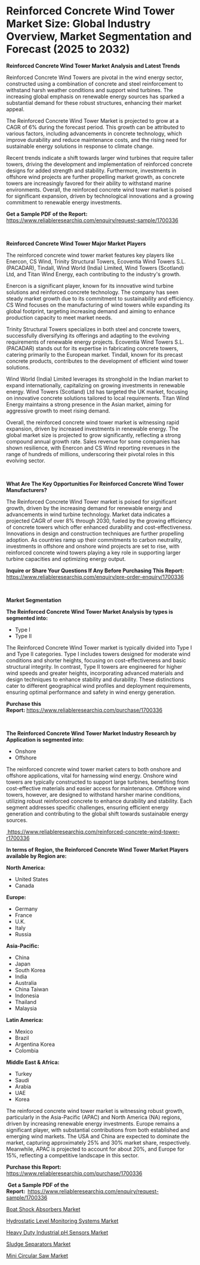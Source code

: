 <p><h1>Reinforced Concrete Wind Tower Market Size: Global Industry Overview, Market Segmentation and Forecast (2025 to 2032)</h1></p><p><strong>Reinforced Concrete Wind Tower Market Analysis and Latest Trends</strong></p>
<p><p>Reinforced Concrete Wind Towers are pivotal in the wind energy sector, constructed using a combination of concrete and steel reinforcement to withstand harsh weather conditions and support wind turbines. The increasing global emphasis on renewable energy sources has sparked a substantial demand for these robust structures, enhancing their market appeal. </p><p>The Reinforced Concrete Wind Tower Market is projected to grow at a CAGR of 6% during the forecast period. This growth can be attributed to various factors, including advancements in concrete technology, which improve durability and reduce maintenance costs, and the rising need for sustainable energy solutions in response to climate change. </p><p>Recent trends indicate a shift towards larger wind turbines that require taller towers, driving the development and implementation of reinforced concrete designs for added strength and stability. Furthermore, investments in offshore wind projects are further propelling market growth, as concrete towers are increasingly favored for their ability to withstand marine environments. Overall, the reinforced concrete wind tower market is poised for significant expansion, driven by technological innovations and a growing commitment to renewable energy investments.</p></p>
<p><strong>Get a Sample PDF of the Report:&nbsp;</strong> <a href="https://www.reliableresearchiq.com/enquiry/request-sample/1700336?utm_campaign=2469&utm_medium=2&utm_source=Github&utm_content=ia&utm_term=27032025&utm_id=reinforced-concrete-wind-tower">https://www.reliableresearchiq.com/enquiry/request-sample/1700336</a></p>
<p>&nbsp;</p>
<p><strong>Reinforced Concrete Wind Tower Major Market Players</strong></p>
<p><p>The reinforced concrete wind tower market features key players like Enercon, CS Wind, Trinity Structural Towers, Ecoventia Wind Towers S.L. (PACADAR), Tindall, Wind World (India) Limited, Wind Towers (Scotland) Ltd, and Titan Wind Energy, each contributing to the industry's growth.</p><p>Enercon is a significant player, known for its innovative wind turbine solutions and reinforced concrete technology. The company has seen steady market growth due to its commitment to sustainability and efficiency. CS Wind focuses on the manufacturing of wind towers while expanding its global footprint, targeting increasing demand and aiming to enhance production capacity to meet market needs. </p><p>Trinity Structural Towers specializes in both steel and concrete towers, successfully diversifying its offerings and adapting to the evolving requirements of renewable energy projects. Ecoventia Wind Towers S.L. (PACADAR) stands out for its expertise in fabricating concrete towers, catering primarily to the European market. Tindall, known for its precast concrete products, contributes to the development of efficient wind tower solutions.</p><p>Wind World (India) Limited leverages its stronghold in the Indian market to expand internationally, capitalizing on growing investments in renewable energy. Wind Towers (Scotland) Ltd has targeted the UK market, focusing on innovative concrete solutions tailored to local requirements. Titan Wind Energy maintains a strong presence in the Asian market, aiming for aggressive growth to meet rising demand.</p><p>Overall, the reinforced concrete wind tower market is witnessing rapid expansion, driven by increased investments in renewable energy. The global market size is projected to grow significantly, reflecting a strong compound annual growth rate. Sales revenue for some companies has shown resilience, with Enercon and CS Wind reporting revenues in the range of hundreds of millions, underscoring their pivotal roles in this evolving sector.</p></p>
<p>&nbsp;</p>
<p><strong>What Are The Key Opportunities For Reinforced Concrete Wind Tower Manufacturers?</strong></p>
<p><p>The Reinforced Concrete Wind Tower market is poised for significant growth, driven by the increasing demand for renewable energy and advancements in wind turbine technology. Market data indicates a projected CAGR of over 8% through 2030, fueled by the growing efficiency of concrete towers which offer enhanced durability and cost-effectiveness. Innovations in design and construction techniques are further propelling adoption. As countries ramp up their commitments to carbon neutrality, investments in offshore and onshore wind projects are set to rise, with reinforced concrete wind towers playing a key role in supporting larger turbine capacities and optimizing energy output.</p></p>
<p><strong>Inquire or Share Your Questions If Any Before Purchasing This Report:</strong> <a href="https://www.reliableresearchiq.com/enquiry/pre-order-enquiry/1700336?utm_campaign=2469&utm_medium=2&utm_source=Github&utm_content=ia&utm_term=27032025&utm_id=reinforced-concrete-wind-tower">https://www.reliableresearchiq.com/enquiry/pre-order-enquiry/1700336</a></p>
<p>&nbsp;</p>
<p><strong>Market Segmentation</strong></p>
<p><strong>The Reinforced Concrete Wind Tower Market Analysis by types is segmented into:</strong></p>
<p><ul><li>Type I</li><li>Type II</li></ul></p>
<p><p>The Reinforced Concrete Wind Tower market is typically divided into Type I and Type II categories. Type I includes towers designed for moderate wind conditions and shorter heights, focusing on cost-effectiveness and basic structural integrity. In contrast, Type II towers are engineered for higher wind speeds and greater heights, incorporating advanced materials and design techniques to enhance stability and durability. These distinctions cater to different geographical wind profiles and deployment requirements, ensuring optimal performance and safety in wind energy generation.</p></p>
<p><strong>Purchase this Report:&nbsp;</strong><a href="https://www.reliableresearchiq.com/purchase/1700336?utm_campaign=2469&utm_medium=2&utm_source=Github&utm_content=ia&utm_term=27032025&utm_id=reinforced-concrete-wind-tower">https://www.reliableresearchiq.com/purchase/1700336</a></p>
<p>&nbsp;</p>
<p><strong>The Reinforced Concrete Wind Tower Market Industry Research by Application is segmented into:</strong></p>
<p><ul><li>Onshore</li><li>Offshore</li></ul></p>
<p><p>The reinforced concrete wind tower market caters to both onshore and offshore applications, vital for harnessing wind energy. Onshore wind towers are typically constructed to support large turbines, benefiting from cost-effective materials and easier access for maintenance. Offshore wind towers, however, are designed to withstand harsher marine conditions, utilizing robust reinforced concrete to enhance durability and stability. Each segment addresses specific challenges, ensuring efficient energy generation and contributing to the global shift towards sustainable energy sources.</p></p>
<p><a href="https://www.reliableresearchiq.com/reinforced-concrete-wind-tower-r1700336?utm_campaign=2469&utm_medium=2&utm_source=Github&utm_content=ia&utm_term=27032025&utm_id=reinforced-concrete-wind-tower">&nbsp;https://www.reliableresearchiq.com/reinforced-concrete-wind-tower-r1700336</a></p>
<p><strong>In terms of Region, the Reinforced Concrete Wind Tower Market Players available by Region are:</strong></p>
<p>
    <p> <strong> North America: </strong>
        <ul>
            <li>United States</li>
            <li>Canada</li>
        </ul>
        </p> 
    <p> <strong> Europe: </strong>
        <ul>
            <li>Germany</li>
            <li>France</li>
            <li>U.K.</li>
            <li>Italy</li>
            <li>Russia</li>
        </ul>
        </p> 
    <p> <strong> Asia-Pacific: </strong>
        <ul>
            <li>China</li>
            <li>Japan</li>
            <li>South Korea</li>
            <li>India</li>
            <li>Australia</li>
            <li>China Taiwan</li>
            <li>Indonesia</li>
            <li>Thailand</li>
            <li>Malaysia</li>
        </ul>
        </p> 
    <p> <strong> Latin America: </strong>
        <ul>
            <li>Mexico</li>
            <li>Brazil</li>
            <li>Argentina Korea</li>
            <li>Colombia</li>
        </ul>
        </p> 
    <p> <strong> Middle East & Africa: </strong>
        <ul>
            <li>Turkey</li>
            <li>Saudi</li>
            <li>Arabia</li>
            <li>UAE</li>
            <li>Korea</li>
        </ul>
    </p>
    </p>
<p><p>The reinforced concrete wind tower market is witnessing robust growth, particularly in the Asia-Pacific (APAC) and North America (NA) regions, driven by increasing renewable energy investments. Europe remains a significant player, with substantial contributions from both established and emerging wind markets. The USA and China are expected to dominate the market, capturing approximately 25% and 30% market share, respectively. Meanwhile, APAC is projected to account for about 20%, and Europe for 15%, reflecting a competitive landscape in this sector.</p></p>
<p><strong>Purchase this Report: </strong><a href="https://www.reliableresearchiq.com/purchase/1700336?utm_campaign=2469&utm_medium=2&utm_source=Github&utm_content=ia&utm_term=27032025&utm_id=reinforced-concrete-wind-tower">https://www.reliableresearchiq.com/purchase/1700336</a></p>
<p>&nbsp;<strong>Get a Sample PDF of the Report:&nbsp;&nbsp;</strong><a href="https://www.reliableresearchiq.com/enquiry/request-sample/1700336?utm_campaign=2469&utm_medium=2&utm_source=Github&utm_content=ia&utm_term=27032025&utm_id=reinforced-concrete-wind-tower">https://www.reliableresearchiq.com/enquiry/request-sample/1700336</a></p>
<p><strong></strong></p>
<p><p><a href="https://www.linkedin.com/pulse/boat-shock-absorbers-market-report-projected-83-from-2025-opcde?utm_campaign=2469&utm_medium=2&utm_source=Github&utm_content=ia&utm_term=27032025&utm_id=reinforced-concrete-wind-tower">Boat Shock Absorbers Market</a></p><p><a href="https://github.com/kielbledeni0/Market-Research-Report-List-1/blob/main/hydrostatic-level-monitoring-systems-market.md?utm_campaign=2469&utm_medium=2&utm_source=Github&utm_content=ia&utm_term=27032025&utm_id=reinforced-concrete-wind-tower">Hydrostatic Level Monitoring Systems Market</a></p><p><a href="https://github.com/grevecodeeol/Market-Research-Report-List-1/blob/main/heavy-duty-industrial-ph-sensors-market.md?utm_campaign=2469&utm_medium=2&utm_source=Github&utm_content=ia&utm_term=27032025&utm_id=reinforced-concrete-wind-tower">Heavy Duty Industrial pH Sensors Market</a></p><p><a href="https://www.linkedin.com/pulse/detailed-analysis-sludge-separators-market-growth-from-q7dle?utm_campaign=2469&utm_medium=2&utm_source=Github&utm_content=ia&utm_term=27032025&utm_id=reinforced-concrete-wind-tower">Sludge Separators Market</a></p><p><a href="https://www.linkedin.com/pulse/according-global-mini-circular-saw-market-trends-applications-8wcje?utm_campaign=2469&utm_medium=2&utm_source=Github&utm_content=ia&utm_term=27032025&utm_id=reinforced-concrete-wind-tower">Mini Circular Saw Market</a></p></p>